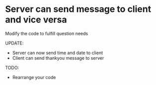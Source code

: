 # Server can send message to client and vice versa

Modify the code to fulfill question needs

UPDATE:
- Server can now send time and date to client
- Client can send thankyou message to server

TODO:
- Rearrange your code
